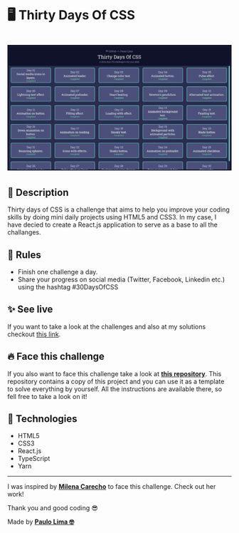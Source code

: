 # 🖥️ Thirty Days Of CSS

<h1 align="center">
  <img src=".github/app-logo.png" />
</h1>

## 🔎️ Description

Thirty days of CSS is a challenge that aims to help you improve your coding skills by doing mini daily projects using HTML5 and CSS3. In my case, I have decied to create a React.js application to serve as a base to all the challanges.

## 👀️ Rules

- Finish one challenge a day.
- Share your progress on social media (Twitter, Facebook, Linkedin etc.) using the hashtag #30DaysOfCSS

## ✨️ See live

If you want to take a look at the challenges and also at my solutions checkout <a href="https://paulophlp.github.io/portfolio/">this link</a>.

## 🔥️ Face this challenge

If you also want to face this challenge take a look at **<a href="https://github.com/PauloPHLP/React.js-ThirtyDaysOfCSSTemplate">this repository</a>**. This repository contains a copy of this project and you can use it as a template to solve everything by yourself. All the instructions are available there, so fell free to take a look on it!

## 🚀️ Technologies

- HTML5
- CSS3
- React.js
- TypeScript
- Yarn

---

I was inspired by **<a href="https://github.com/MilenaCarecho/30diasDeCSS" target="__blank">Milena Carecho</a>** to face this challenge. Check out her work!

Thank you and good coding 😎️

Made by **<a href="https://paulophlp.github.io/portfolio/" target="__blank">Paulo Lima 🤓️</a>**
